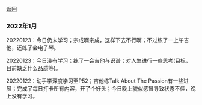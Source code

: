 [返回](./)

### 2022年1月

20220123：今日仍未学习；宗成啊宗成，这样下去不行啊；不过练了一上午吉他，还练了会电子琴。

20220123：今日没有学习；练了一会吉他与识谱；对人生进行一些思考(目标，目前缺乏什么品质等)。

20220122：动手学深度学习至P52；吉他练Talk About The Passion有一些进展；完成了每日打卡所有内容，开了个好头；今日晚上貌似感冒导致状态不佳，晚上没有学习。




